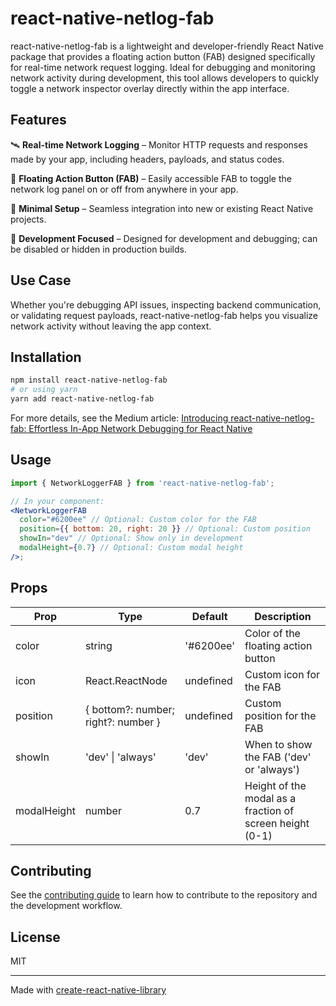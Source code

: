 # react-native-netlog-fab

react-native-netlog-fab is a lightweight and developer-friendly React Native package that provides a floating action button (FAB) designed specifically for real-time network request logging. Ideal for debugging and monitoring network activity during development, this tool allows developers to quickly toggle a network inspector overlay directly within the app interface.

## Features

🛰️ **Real-time Network Logging** – Monitor HTTP requests and responses made by your app, including headers, payloads, and status codes.

🧲 **Floating Action Button (FAB)** – Easily accessible FAB to toggle the network log panel on or off from anywhere in your app.

🔧 **Minimal Setup** – Seamless integration into new or existing React Native projects.

🎯 **Development Focused** – Designed for development and debugging; can be disabled or hidden in production builds.

## Use Case

Whether you're debugging API issues, inspecting backend communication, or validating request payloads, react-native-netlog-fab helps you visualize network activity without leaving the app context.

## Installation

```sh
npm install react-native-netlog-fab
# or using yarn
yarn add react-native-netlog-fab
```

For more details, see the Medium article: [Introducing react-native-netlog-fab: Effortless In-App Network Debugging for React Native](https://medium.com/@ashraz.developer/introducing-react-native-netlog-fab-effortless-in-app-network-debugging-for-react-native-862ee0d57395)

## Usage

```jsx
import { NetworkLoggerFAB } from 'react-native-netlog-fab';

// In your component:
<NetworkLoggerFAB
  color="#6200ee" // Optional: Custom color for the FAB
  position={{ bottom: 20, right: 20 }} // Optional: Custom position
  showIn="dev" // Optional: Show only in development
  modalHeight={0.7} // Optional: Custom modal height
/>;
```

## Props

| Prop        | Type                                | Default   | Description                                              |
| ----------- | ----------------------------------- | --------- | -------------------------------------------------------- |
| color       | string                              | '#6200ee' | Color of the floating action button                      |
| icon        | React.ReactNode                     | undefined | Custom icon for the FAB                                  |
| position    | { bottom?: number; right?: number } | undefined | Custom position for the FAB                              |
| showIn      | 'dev' \| 'always'                   | 'dev'     | When to show the FAB ('dev' or 'always')                 |
| modalHeight | number                              | 0.7       | Height of the modal as a fraction of screen height (0-1) |

## Contributing

See the [contributing guide](CONTRIBUTING.md) to learn how to contribute to the repository and the development workflow.

## License

MIT

---

Made with [create-react-native-library](https://github.com/callstack/react-native-builder-bob)
